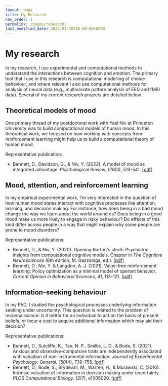 ```yaml
---
layout: page
title: My Research
nav_order: 1
permalink: /pages/research/
last_modified_date: 2023-01-20T00:00:00+0000
---
```


# My research

In my research, I use experimental and computational methods to understand the interactions between cognition and emotion. The primary tool that I use in this research is computational modelling of choice behaviour, and where relevant I also use computational methods for analysis of neural data (e.g., multivariate pattern analysis of EEG and fMRI data). Several of my current research projects are detailed below.

## Theoretical models of mood

One primary thread of my postdoctoral work with Yael Niv at Princeton University was to build computational models of human mood. In this theoretical work, we focused on how working with concepts from reinforcement learning might help us to build a computational theory of human mood.

Representative publication:
- Bennett, D., Davidson, G., & Niv, Y. (2022). A model of mood as integrated advantage. _Psychological Review, 129_(3), 513-541. [[pdf]](https://psyarxiv.com/dzsme/)

## Mood, attention, and reinforcement learning

In my empirical experimental work, I'm very interested in the question of how human mood states interact with cognitive processes like attention, learning, and decision making. For instance, how does being in a bad mood change the way we learn about the world around us? Does being in a good mood make us more likely to engage in risky behaviour? Do effects of this kind differ across people in a way that might explain why some people are prone to mood disorders?

Representative publications:
- Bennett, D., & Niv, Y. (2020). Opening Burton's clock: Psychiatric insights from computational cognitive models. Chapter in *The Cognitive Neurosciences* (6th edition; M. Gazzaniga, ed.). [[pdf]](https://psyarxiv.com/y2vzu/)
- Bennett, D., Niv, Y. & Langdon, A. J. (2021). Value-free reinforcement learning: Policy optimization as a minimal model of operant behavior. _Current Opinion in Behavioral Sciences, 41_, 113-121. [[pdf]](https://psyarxiv.com/ew58m/)

## Information-seeking behaviour

In my PhD, I studied the psychological processes underlying information seeking under uncertainty. This question is related to the problem of reconnaissance: is it better for an individual to act on the basis of present beliefs, or incur a cost to acquire additional information which may aid their decision?

Representative publications:
- Bennett, D., Sutcliffe, K., Tan, N. P., Smillie, L. D., & Bode, S. (2021). Anxious and obsessive-compulsive traits are independently associated with valuation of non-instrumental information. _Journal of Experimental Psychology: General, 150_(4), 739-755. [[pdf]](https://www.biorxiv.org/content/biorxiv/early/2020/05/04/768168.full.pdf)
- Bennett, D., Bode, S., Brydevall, M., Warren, H., & Murawski, C. (2016). Intrinsic valuation of information in decision making under uncertainty. _PLOS Computational Biology, 12_(7), e1005020. [[pdf]](/assets/pdf/2016_ploscb.pdf)
